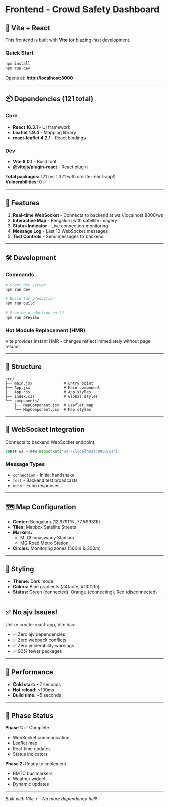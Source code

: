 # Frontend - Crowd Safety Dashboard

## 🚀 Vite + React

This frontend is built with **Vite** for blazing-fast development.

### Quick Start

```bash
npm install
npm run dev
```

Opens at: **http://localhost:3000**

---

## 📦 Dependencies (121 total)

### Core
- **React 18.3.1** - UI framework
- **Leaflet 1.9.4** - Mapping library
- **react-leaflet 4.2.1** - React bindings

### Dev
- **Vite 6.0.1** - Build tool
- **@vitejs/plugin-react** - React plugin

**Total packages:** 121 (vs 1,321 with create-react-app!)  
**Vulnerabilities:** 0 ✅

---

## 🎯 Features

1. **Real-time WebSocket** - Connects to backend at ws://localhost:8000/ws
2. **Interactive Map** - Bengaluru with satellite imagery
3. **Status Indicator** - Live connection monitoring
4. **Message Log** - Last 10 WebSocket messages
5. **Test Controls** - Send messages to backend

---

## 🛠️ Development

### Commands

```bash
# Start dev server
npm run dev

# Build for production
npm run build

# Preview production build
npm run preview
```

### Hot Module Replacement (HMR)

Vite provides instant HMR - changes reflect immediately without page reload!

---

## 📁 Structure

```
src/
├── main.jsx              # Entry point
├── App.jsx               # Main component
├── App.css               # App styles
├── index.css             # Global styles
└── components/
    ├── MapComponent.jsx  # Leaflet map
    └── MapComponent.css  # Map styles
```

---

## 🔌 WebSocket Integration

Connects to backend WebSocket endpoint:

```javascript
const ws = new WebSocket('ws://localhost:8000/ws');
```

### Message Types
- `connection` - Initial handshake
- `test` - Backend test broadcasts
- `echo` - Echo responses

---

## 🗺️ Map Configuration

- **Center:** Bengaluru (12.9791°N, 77.5993°E)
- **Tiles:** Mapbox Satellite Streets
- **Markers:**
  - M. Chinnaswamy Stadium
  - MG Road Metro Station
- **Circles:** Monitoring zones (500m & 300m)

---

## 🎨 Styling

- **Theme:** Dark mode
- **Colors:** Blue gradients (#4facfe, #00f2fe)
- **Status:** Green (connected), Orange (connecting), Red (disconnected)

---

## ✅ No ajv Issues!

Unlike create-react-app, Vite has:
- ✅ Zero ajv dependencies
- ✅ Zero webpack conflicts  
- ✅ Zero vulnerability warnings
- ✅ 90% fewer packages

---

## 🚀 Performance

- **Cold start:** ~2 seconds
- **Hot reload:** <100ms
- **Build time:** ~5 seconds

---

## 📝 Phase Status

**Phase 1:** ✅ Complete
- WebSocket communication
- Leaflet map
- Real-time updates
- Status indicators

**Phase 2:** Ready to implement
- BMTC bus markers
- Weather widget
- Dynamic updates

---

*Built with Vite ⚡ - No more dependency hell!*
